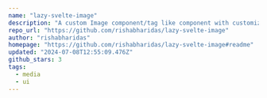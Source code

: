 ```yaml
---
name: "lazy-svelte-image"
description: "A custom Image component/tag like component with customizations, loader ..."
repo_url: "https://github.com/rishabharidas/lazy-svelte-image"
author: "rishabharidas"
homepage: "https://github.com/rishabharidas/lazy-svelte-image#readme"
updated: "2024-07-08T12:55:09.476Z"
github_stars: 3
tags: 
  - media
  - ui
---
```

